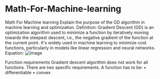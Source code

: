# Math-For-Machine-learning
Math For Machine learning
Explain the purpose of the GD algorithm in machine learning and optimization. 
Definition:
Gradient Descent (GD) is an optimization algorithm used to minimize a function by iteratively moving towards the steepest descent, i.e., the negative gradient of the function at the current point. It's widely used in machine learning to minimize cost functions, particularly in models like linear regression and neural networks.
Equation:
![image](https://github.com/user-attachments/assets/46166636-c0a2-43e1-8033-7f7cbcdd7b00)

 
Function requirements
Gradient descent algorithm does not work for all functions. There are two specific requirements. A function has to be:
•	differentiable
•	convex
